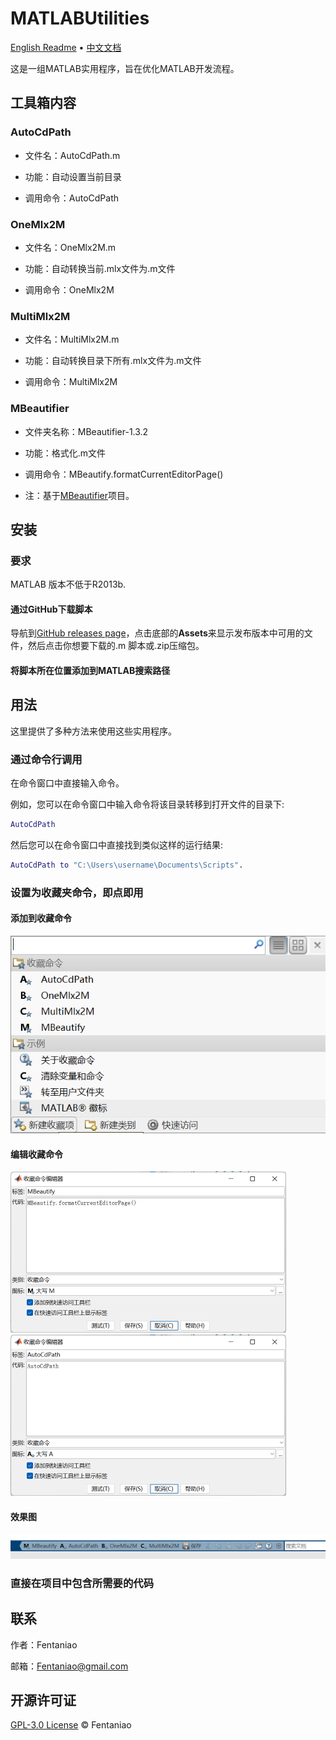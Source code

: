 # MATLABUtilities

[English Readme](https://github.com/Fentaniao/MATLABUtilities/blob/main/README.md) • [中文文档](https://github.com/Fentaniao/MATLABUtilities/blob/main/README_zh.md)

这是一组MATLAB实用程序，旨在优化MATLAB开发流程。

## 工具箱内容

### AutoCdPath

- 文件名：AutoCdPath.m

- 功能：自动设置当前目录

- 调用命令：AutoCdPath


### OneMlx2M

- 文件名：OneMlx2M.m

- 功能：自动转换当前.mlx文件为.m文件

- 调用命令：OneMlx2M

### MultiMlx2M

- 文件名：MultiMlx2M.m

- 功能：自动转换目录下所有.mlx文件为.m文件

- 调用命令：MultiMlx2M

### MBeautifier

- 文件夹名称：MBeautifier-1.3.2

- 功能：格式化.m文件

- 调用命令：MBeautify.formatCurrentEditorPage()

- 注：基于[MBeautifier](https://github.com/davidvarga/MBeautifier)项目。

## 安装

### 要求

MATLAB 版本不低于R2013b.

#### 通过GitHub下载脚本

导航到[GitHub releases page](https://github.com/Fentaniao/MATLABUtilities/releases)，点击底部的**Assets**来显示发布版本中可用的文件，然后点击你想要下载的.m 脚本或.zip压缩包。

#### 将脚本所在位置添加到MATLAB搜索路径

## 用法

这里提供了多种方法来使用这些实用程序。

### 通过命令行调用

在命令窗口中直接输入命令。

例如，您可以在命令窗口中输入命令将该目录转移到打开文件的目录下:

```matlab
AutoCdPath
```

然后您可以在命令窗口中直接找到类似这样的运行结果:

```matlab
AutoCdPath to "C:\Users\username\Documents\Scripts".
```

### 设置为收藏夹命令，即点即用

#### 添加到收藏命令

<img src="README.assets/image-20210921110048305.png" alt="image-20210921110048305" style="zoom：50%;" />

#### 编辑收藏命令

<img src="README.assets/image-20210921110103753.png" alt="image-20210921110103753" style="zoom:50%;" />

<img src="README.assets/image-20210921110115227.png" alt="image-20210921110115227" style="zoom:50%;" />

#### 效果图

<img src="README.assets/image-20210921110140550.png" alt="image-20210921110140550"  /> 

### 直接在项目中包含所需要的代码

## 联系

作者：Fentaniao

邮箱：[Fentaniao@gmail.com](mailto:Fentaniao@gmail.com)

## 开源许可证

[GPL-3.0 License](https://github.com/Fentaniao/MATLABUtilities/blob/main/LICENSE) © Fentaniao
